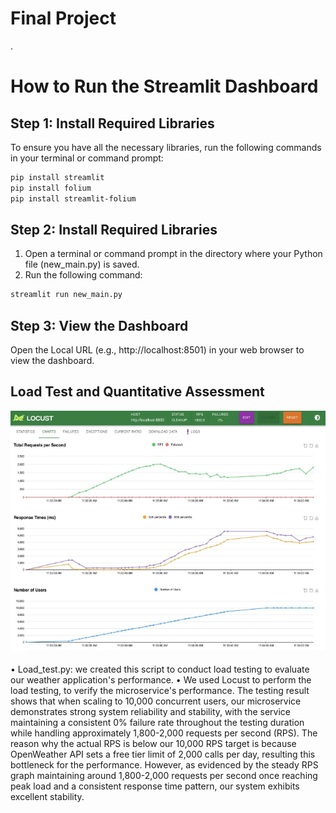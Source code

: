 # Final Project
.
# How to Run the Streamlit Dashboard

## Step 1: Install Required Libraries
To ensure you have all the necessary libraries, run the following commands in your terminal or command prompt:
```bash
pip install streamlit
pip install folium
pip install streamlit-folium
```

## Step 2: Install Required Libraries
1. Open a terminal or command prompt in the directory where your Python file (new_main.py) is saved.
2. Run the following command:
```bash
streamlit run new_main.py
```
## Step 3: View the Dashboard
Open the Local URL (e.g., http://localhost:8501) in your web browser to view the dashboard.


## Load Test and Quantitative Assessment 

![alt text](images/load_test.png)

•	Load_test.py: we created this script to conduct load testing to evaluate our weather application's performance. 
•	We used Locust to perform the load testing, to verify the microservice's performance. The testing result shows that when scaling to 10,000 concurrent users, our microservice demonstrates strong system reliability and stability, with the service maintaining a consistent 0% failure rate throughout the testing duration while handling approximately 1,800-2,000 requests per second (RPS). The reason why the actual RPS is below our 10,000 RPS target is because OpenWeather API sets a free tier limit of 2,000 calls per day, resulting this bottleneck for the performance. However, as evidenced by the steady RPS graph maintaining around 1,800-2,000 requests per second once reaching peak load and a consistent response time pattern, our system exhibits excellent stability. 
